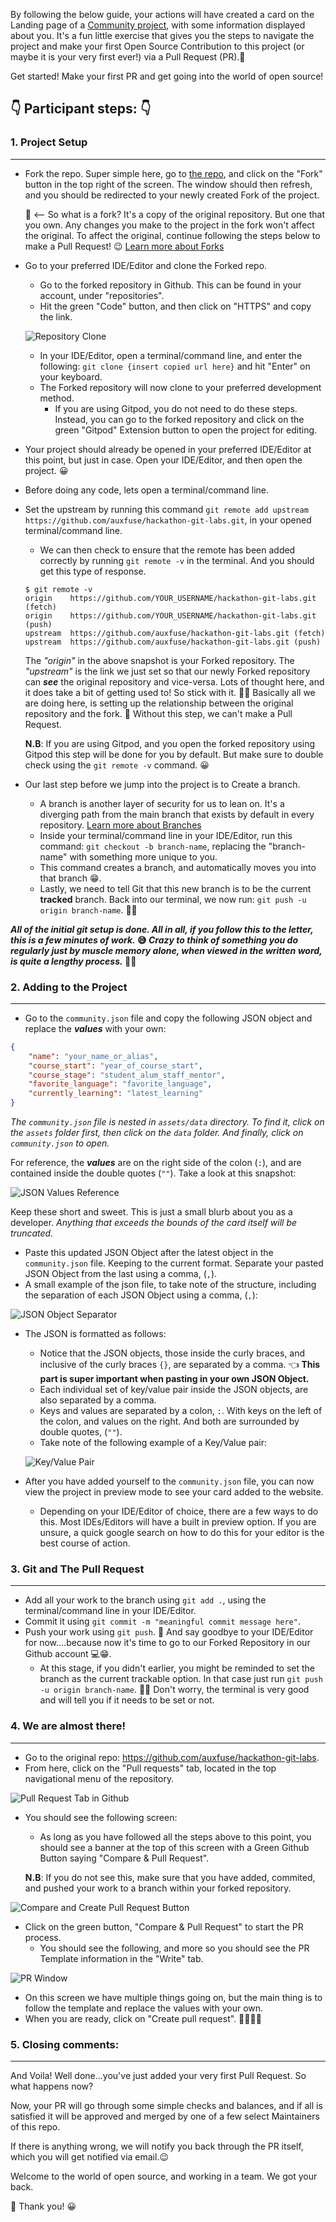 By following the below guide, your actions will have created a card on the Landing page of a [Community project](https://hackathon-labs.me/), with some information displayed about you. It's a fun little exercise that gives you the steps to navigate the project and make your first Open Source Contribution to this project (or maybe it is your very first ever!) via a Pull Request (PR).🤜

Get started! Make your first PR and get going into the world of open source! 

## 👇 Participant steps: 👇

### **1. Project Setup**
---
- Fork the repo. Super simple here, go to [the repo](https://github.com/auxfuse/hackathon-git-labs), and click on the "Fork" button in the top right of the screen. The window should then refresh, and you should be redirected to your newly created Fork of the project.

    🍴 <-- So what is a fork? It's a copy of the original repository. But one that you own. Any changes you make to the project in the fork won't affect the original. To affect the original, continue following the steps below to make a Pull Request! 😉 [Learn more about Forks](https://docs.github.com/en/pull-requests/collaborating-with-pull-requests/working-with-forks/about-forks)

- Go to your preferred IDE/Editor and clone the Forked repo.
    - Go to the forked repository in Github. This can be found in your account, under "repositories".
    - Hit the green "Code" button, and then click on "HTTPS" and copy the link.

    ![Repository Clone](https://raw.githubusercontent.com/auxfuse/hackathon-git-labs/main/docs/images/clone.png)
    
    - In your IDE/Editor, open a terminal/command line, and enter the following: `git clone {insert copied url here}` and hit "Enter" on your keyboard.
    - The Forked repository will now clone to your preferred development method.
        - If you are using Gitpod, you do not need to do these steps. Instead, you can go to the forked repository and click on the green "Gitpod" Extension button to open the project for editing.

- Your project should already be opened in your preferred IDE/Editor at this point, but just in case. Open your IDE/Editor, and then open the project. 😀
- Before doing any code, lets open a terminal/command line.
- Set the upstream by running this command `git remote add upstream https://github.com/auxfuse/hackathon-git-labs.git`, in your opened terminal/command line.
    - We can then check to ensure that the remote has been added correctly by running `git remote -v` in the terminal. And you should get this type of response.
    ```
    $ git remote -v
    origin    https://github.com/YOUR_USERNAME/hackathon-git-labs.git (fetch)
    origin    https://github.com/YOUR_USERNAME/hackathon-git-labs.git (push)
    upstream  https://github.com/auxfuse/hackathon-git-labs.git (fetch)
    upstream  https://github.com/auxfuse/hackathon-git-labs.git (push)
    ```

    The _"origin"_ in the above snapshot is your Forked repository. The _"upstream"_ is the link we just set so that our newly Forked repository can _**see**_ the original repository and vice-versa. Lots of thought here, and it does take a bit of getting used to! So stick with it. 🤔💭 Basically all we are doing here, is setting up the relationship between the original repository and the fork. 🤝 Without this step, we can't make a Pull Request.

    **N.B**: If you are using Gitpod, and you open the forked repository using Gitpod this step will be done for you by default. But make sure to double check using the `git remote -v` command. 😀

- Our last step before we jump into the project is to Create a branch.
    - A branch is another layer of security for us to lean on. It's a diverging path from the main branch that exists by default in every repository. [Learn more about Branches](https://docs.github.com/en/pull-requests/collaborating-with-pull-requests/proposing-changes-to-your-work-with-pull-requests/about-branches)
    - Inside your terminal/command line in your IDE/Editor, run this command: `git checkout -b branch-name`, replacing the "branch-name" with something more unique to you.
    - This command creates a branch, and automatically moves you into that branch 😁.
    - Lastly, we need to tell Git that this new branch is to be the current **tracked** branch. Back into our terminal, we now run: `git push -u origin branch-name`. 🌿🌳

**_All of the initial git setup is done. All in all, if you follow this to the letter, this is a few minutes of work._ 😅 _Crazy to think of something you do regularly just by muscle memory alone, when viewed in the written word, is quite a lengthy process._ 🤯🧠**

### **2. Adding to the Project**
---
- Go to the `community.json` file and copy the following JSON object and replace the _**values**_ with your own:
```json
{
    "name": "your_name_or_alias",
    "course_start": "year_of_course_start",
    "course_stage": "student_alum_staff_mentor",
    "favorite_language": "favorite_language",
    "currently_learning": "latest_learning"
}
```

_The `community.json` file is nested in `assets/data` directory. To find it, click on the `assets` folder first, then click on the `data` folder. And finally, click on `community.json` to open._

For reference, the _**values**_ are on the right side of the colon (`:`), and are contained inside the double quotes (`""`). Take a look at this snapshot:

![JSON Values Reference](https://raw.githubusercontent.com/auxfuse/hackathon-git-labs/main/docs/images/JSONvalue.png)

Keep these short and sweet. This is just a small blurb about you as a developer. _Anything that exceeds the bounds of the card itself will be truncated._

- Paste this updated JSON Object after the latest object in the `community.json` file. Keeping to the current format. Separate your pasted JSON Object from the last using a comma, (`,`).
- A small example of the json file, to take note of the structure, including the separation of each JSON Object using a comma, (`,`):

![JSON Object Separator](https://raw.githubusercontent.com/auxfuse/hackathon-git-labs/main/docs/images/JSONseparator.png)

- The JSON is formatted as follows:
    - Notice that the JSON objects, those inside the curly braces, and inclusive of the curly braces `{}`, are separated by a comma. 👈 **This part is super important when pasting in your own JSON Object.**
    - Each individual set of key/value pair inside the JSON objects, are also separated by a comma.
    - Keys and values are separated by a colon, `:`. With keys on the left of the colon, and values on the right. And both are surrounded by double quotes, (`""`).
    - Take note of the following example of a Key/Value pair:
    
    ![Key/Value Pair](https://raw.githubusercontent.com/auxfuse/hackathon-git-labs/main/docs/images/KVpair.png)

- After you have added yourself to the `community.json` file, you can now view the project in preview mode to see your card added to the website.
    - Depending on your IDE/Editor of choice, there are a few ways to do this. Most IDEs/Editors will have a built in preview option. If you are unsure, a quick google search on how to do this for your editor is the best course of action.

### **3. Git and The Pull Request**
---
- Add all your work to the branch using `git add .`, using the terminal/command line in your IDE/Editor. 
- Commit it using `git commit -m "meaningful commit message here"`.
- Push your work using `git push`. 👋 And say goodbye to your IDE/Editor for now....because now it's time to go to our Forked Repository in our Github account 💻😁.
    - At this stage, if you didn't earlier, you might be reminded to set the branch as the current trackable option. In that case just run `git push -u origin branch-name`. 🌿🌳 Don't worry, the terminal is very good and will tell you if it needs to be set or not.

### **4. We are almost there!**
---

- Go to the original repo: https://github.com/auxfuse/hackathon-git-labs.
- From here, click on the "Pull requests" tab, located in the top navigational menu of the repository.

![Pull Request Tab in Github](https://raw.githubusercontent.com/auxfuse/hackathon-git-labs/main/docs/images/PRtab.PNG)

- You should see the following screen:
    - As long as you have followed all the steps above to this point, you should see a banner at the top of this screen with a Green Github Button saying "Compare & Pull Request".

    **N.B**: If you do not see this, make sure that you have added, commited, and pushed your work to a branch within your forked repository.

![Compare and Create Pull Request Button](https://raw.githubusercontent.com/auxfuse/hackathon-git-labs/main/docs/images/ComparePR.PNG)

- Click on the green button, "Compare & Pull Request" to start the PR process.
    - You should see the following, and more so you should see the PR Template information in the "Write" tab.

![PR Window](https://raw.githubusercontent.com/auxfuse/hackathon-git-labs/main/docs/images/PRwindow.PNG)

- On this screen we have multiple things going on, but the main thing is to follow the template and replace the values with your own.
- When you are ready, click on "Create pull request". 🎉💥💥🎉

### **5. Closing comments:**
---
And Voila! Well done...you've just added your very first Pull Request. So what happens now?

Now, your PR will go through some simple checks and balances, and if all is satisfied it will be approved and merged by one of a few select Maintainers of this repo.

If there is anything wrong, we will notify you back through the PR itself, which you will get notified via email.😉

Welcome to the world of open source, and working in a team. We got your back.

🤜 Thank you! 😀